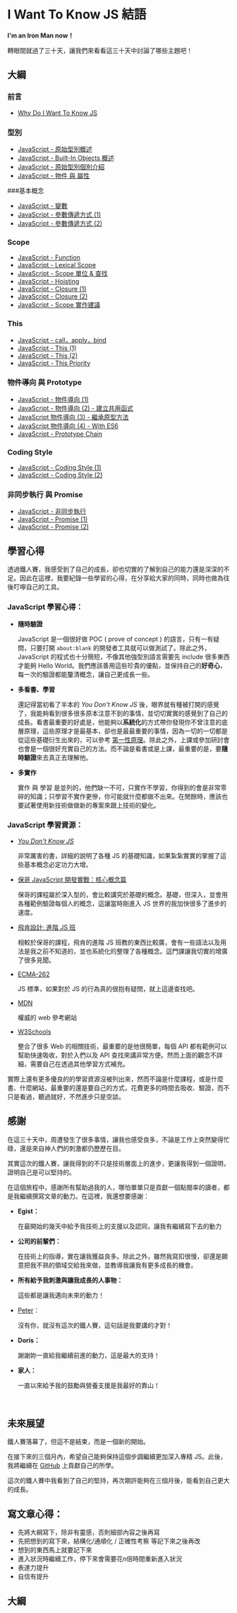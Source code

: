 # I Want To Know JS 結語

**I'm an Iron Man now！**

轉眼間就過了三十天，讓我們來看看這三十天中討論了哪些主題吧！



## 大綱

### 前言

* [Why Do I Want To Know JS](https://ithelp.ithome.com.tw/articles/10192547)

### 型別

* [JavaScript - 原始型別概述](https://ithelp.ithome.com.tw/articles/10192598)
* [JavaScript - Built-In Objects 概述](https://ithelp.ithome.com.tw/articles/10193146)
* [JavaScript - 原始型別個別介紹](https://ithelp.ithome.com.tw/articles/10193371)
* [JavaScript - 物件 與 屬性](https://ithelp.ithome.com.tw/articles/10193605)

###基本概念

* [JavaScript - 變數](https://ithelp.ithome.com.tw/articles/10193821)
* [JavaScript - 參數傳遞方式 (1)](https://ithelp.ithome.com.tw/articles/10194109)
* [JavaScript - 參數傳遞方式 (2)](https://ithelp.ithome.com.tw/articles/10194299)

### Scope

* [JavaScript - Function](https://ithelp.ithome.com.tw/articles/10194538)
* [JavaScript - Lexical Scope](https://ithelp.ithome.com.tw/articles/10194745)
* [JavaScript - Scope 單位 & 查找](https://ithelp.ithome.com.tw/articles/10194869)
* [JavaScript - Hoisting](https://ithelp.ithome.com.tw/articles/10195005)
* [JavaScript - Closure (1)](https://ithelp.ithome.com.tw/articles/10195343)
* [JavaScript - Closure (2)](https://ithelp.ithome.com.tw/articles/10195550)
* [JavaScript - Scope 實作建議](https://ithelp.ithome.com.tw/articles/10195720)

### This

* [JavaScript - call，apply，bind](https://ithelp.ithome.com.tw/articles/10195896)
* [JavaScript - This (1)](https://ithelp.ithome.com.tw/articles/10196074)
* [JavaScript - This (2)](https://ithelp.ithome.com.tw/articles/10196088)
* [JavaScript - This Priority](https://ithelp.ithome.com.tw/articles/10196282)

### 物件導向 與 Prototype

* [JavaScript - 物件導向 (1)](https://ithelp.ithome.com.tw/articles/10196521)
* [JavaScript - 物件導向 (2) - 建立共用函式](https://ithelp.ithome.com.tw/articles/10196639)
* [JavaScript 物件導向 (3) - 繼承原型方法](https://ithelp.ithome.com.tw/articles/10196763)
* [JavaScript 物件導向 (4) - With ES6](https://ithelp.ithome.com.tw/articles/10196867)
* [JavaScript - Prototype Chain](https://ithelp.ithome.com.tw/articles/10196993)

### Coding Style

* [JavaScript - Coding Style (1)](https://ithelp.ithome.com.tw/articles/10197116)
* [JavaScript - Coding Style (2)](https://ithelp.ithome.com.tw/articles/10197203)

### 非同步執行 與 Promise

* [JavaScript - 非同步執行](https://ithelp.ithome.com.tw/articles/10197312)
* [JavaScript - Promise (1)](https://ithelp.ithome.com.tw/articles/10197427)
* [JavaScript - Promise (2)](https://ithelp.ithome.com.tw/articles/10197529)





## 學習心得

透過鐵人賽，我感受到了自己的成長，卻也切實的了解到自己的能力還是深深的不足。因此在這裡，我要紀錄一些學習的心得，在分享給大家的同時，同時也做為往後叮嚀自己的工具。

### JavaScript 學習心得：

* **隨時驗證**

  JavaScript 是一個很好做 POC ( prove of concept ) 的語言，只有一有疑問，只要打開 `about:blank` 的開發者工具就可以做測試了。除此之外，JavaScript 的程式也十分簡短，不像其他強型別語言需要先 include 很多東西才能夠 Hello World。我們應該善用這些珍貴的優點，並保持自己的**好奇心**，每一次的驗證都能釐清概念，讓自己更成長一些。

* **多看書、學習**

  還記得當初看了半本的 *You Don't Know JS* 後，眼界就有種被打開的感覺了，我能夠看到很多很多原本注意不到的事情，並切切實實的感覺到了自己的成長。看書最重要的好處是，他能夠以**系統化**的方式帶你發現你不曾注意的底層原理，這些原理才是最基本，卻也是最最重要的事情，因為一切的一切都是從這些基礎衍生出來的，可以參考 [第一性原理](https://medium.com/gurugurugo/%E5%BC%95%E7%99%BC%E9%A9%9A%E4%BA%BA%E7%9A%84%E7%88%86%E7%82%B8%E5%8A%9B-%E9%8B%BC%E9%90%B5%E4%BA%BA-elon-musk-%E7%9F%A5%E8%AD%98%E8%BB%8D%E7%81%AB%E5%BA%AB%E4%B8%AD%E6%9C%80%E5%BC%B7%E6%AE%BA%E5%82%B7%E5%8A%9B%E7%9A%84%E6%AD%A6%E5%99%A8-%E7%AC%AC%E4%B8%80%E6%80%A7%E5%8E%9F%E7%90%86-first-principle-80de738799ce)。除此之外，上課或參加研討會也會是一個很好充實自己的方法。而不論是看書或是上課，最重要的是，要**隨時驗證**來去真正去理解他。

* **多實作**

  實作 與 學習 是並列的，他們缺一不可，只實作不學習，你得到的會是非常零碎的知識；只學習不實作更慘，你可能就什麼都做不出來。在閒餘時，應該也要試著使用新技術做做新的專案來跟上技術的變化。

### JavaScript 學習資源：

* *[You Don't Know JS](https://github.com/getify/You-Dont-Know-JS)*

  非常厲害的書，詳細的說明了各種 JS 的基礎知識，如果紮紮實實的掌握了這些基本概念必定功力大增。

* [保哥 JavaScript 開發實戰：核心概念篇](https://www.accupass.com/event/1710170207181263097416)

  保哥的課程屬於深入型的，會比較講究於基礎的概念。基礎，但深入，並會用各種範例驗證每個人的概念，這讓當時剛進入 JS 世界的我加快很多了進步的速度。

* [飛肯設計: 進階 JS 班](http://www.flycan.com.tw/course/course-javascript-adv.php)

  相較於保哥的課程，飛肯的進階 JS 班教的東西比較廣，會有一些語法以及用法是我之前不知道的，並也系統化的整理了各種概念。這門課讓我切實的增廣了很多見聞。

* [ECMA-262](https://www.ecma-international.org/ecma-262/)

  JS 標準，如果對於 JS 的行為真的很抱有疑問，就上這邊查找吧。

* [MDN](https://developer.mozilla.org/zh-TW/docs/Web/JavaScript)

  權威的 web 參考網站

* [W3Schools](https://www.w3schools.com/js/)

  整合了很多 Web 的相關技術，最重要的是他很簡單，每個 API 都有範例可以幫助快速吸收，對於入們以及 API 查找來講非常方便。然而上面的觀念不詳細，需要自己在透過其他學習方式補充。


實際上還有更多優良的的學習資源沒被列出來，然而不論是什麼課程，或是什麼書、什麼網站，最重要的還是要自己的方式，花費更多的時間去吸收、驗證，而不只是看過，聽過就好，不然進步只是空談。



## 感謝

在這三十天中，周遭發生了很多事情，讓我也感受良多，不論是工作上突然變得忙碌，還是來自神人們的刺激都仍歷歷在目。

其實這次的鐵人賽，讓我得到的不只是技術層面上的進步，更讓我得到一個證明，證明自己是可以堅持的。

在這個旅程中，感謝所有幫助過我的人，哪怕單單只是貢獻一個點閱率的讀者，都是我繼續撰寫文章的動力。在這裡，我還想要感謝：

* **Egist：**

  在最開始的幾天中給予我技術上的支援以及認同，讓我有繼續寫下去的動力

* **公司的前輩們：**

  在技術上的指導，實在讓我獲益良多。除此之外，雖然我寫扣很慢，卻還是願意把我不熟的領域交給我來做，並教導我讓我有更多成長的機會。

* **所有給予我刺激與讓我成長的人事物：**

  這些都是讓我邁向未來的動力！

* [Peter](https://ithelp.ithome.com.tw/users/20107789/ironman)：

  沒有你，就沒有這次的鐵人賽，這句話是我要講的才對！

* **Doris：**

  謝謝妳一直給我繼續前進的動力，這是最大的支持！

* **家人：**

  一直以來給予我的鼓勵與營養支援是我最好的靠山！

  ​

## 未來展望

鐵人賽落幕了，但這不是結束，而是一個新的開始。

在接下來的三個月內，希望自己能夠保持這個步調繼續更加深入專精 JS。此後，我將繼續在 [GitHub](https://github.com/henry61024/I-Want-To-Know-JS/blob/30_Epilogue/30_Epilogue.md) 上貢獻自己的所學。

這次的鐵人賽中我看到了自己的堅持，再次期許能夠在三個月後，能看到自己更大的成長。










## 寫文章心得：

* 先將大綱寫下，除非有靈感，否則細部內容之後再寫
* 先把想到的寫下來，結構化/通順化 / 正確性考察 等記下來之後再改
* 想到的東西馬上就要記下來
* 進入狀況時繼續工作，停下來會需要花n倍時間重新進入狀況
* 表達力提升
* 自信有提升




## 大綱





